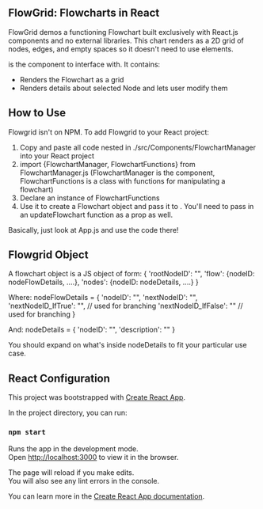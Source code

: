 ## FlowGrid: Flowcharts in React

FlowGrid demos a functioning Flowchart built exclusively with React.js components and no external libraries.
This chart renders as a 2D grid of nodes, edges, and empty spaces so it doesn't need to use <canvas/> elements.

<FlowchartManager/> is the component to interface with.
It contains:
 - <Flowchart/>             Renders the Flowchart as a grid  
 - <FlowchartSidebar/>      Renders details about selected Node and lets user modify them


## How to Use

Flowgrid isn't on NPM. To add Flowgrid to your React project:

1. Copy and paste all code nested in ./src/Components/FlowchartManager into your React project
2. import {FlowchartManager, FlowchartFunctions} from FlowchartManager.js
    (FlowchartManager is the component, FlowchartFunctions is a class with functions for manipulating a flowchart)
3. Declare an instance of FlowchartFunctions
4. Use it to create a Flowchart object and pass it to <FlowchartManager/>. You'll need to pass in an updateFlowchart function as a prop as well.

Basically, just look at App.js and use the code there!


## Flowgrid Object

A flowchart object is a JS object of form:
{
  'rootNodeID': "",
  'flow': {nodeID: nodeFlowDetails, ....},
  'nodes': {nodeID: nodeDetails, ....}
}

Where:
nodeFlowDetails = {
  'nodeID': "",
  'nextNodeID': "",
  'nextNodeID_IfTrue': "",    // used for branching
  'nextNodeID_IfFalse': ""    // used for branching
}

And:
nodeDetails = {
  'nodeID': "",
  'description': ""
}

You should expand on what's inside nodeDetails to fit your particular use case.


## React Configuration

This project was bootstrapped with [Create React App](https://github.com/facebook/create-react-app).

In the project directory, you can run:

### `npm start`

Runs the app in the development mode.<br>
Open [http://localhost:3000](http://localhost:3000) to view it in the browser.

The page will reload if you make edits.<br>
You will also see any lint errors in the console.

You can learn more in the [Create React App documentation](https://facebook.github.io/create-react-app/docs/getting-started).
